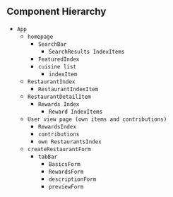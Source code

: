 ## Component Hierarchy

* `App`
  * `homepage`
    * `SearchBar`
      * `SearchResults IndexItems`
    * `FeaturedIndex`
    * `cuisine list`
      * `indexItem`
  * `RestaurantIndex`
    * `RestaurantIndexItem`
  * `RestaurantDetailItem`
    * `Rewards Index`
      * `Reward IndexItems`
  * `User view page (own items and contributions)`
    * `RewardsIndex`
    * `contributions`
    * `own RestaurantsIndex`
  * `createRestaurantForm`
    * `tabBar`
      * `BasicsForm`
      * `RewardsForm`
      * `descriptionForm`
      * `previewForm`
